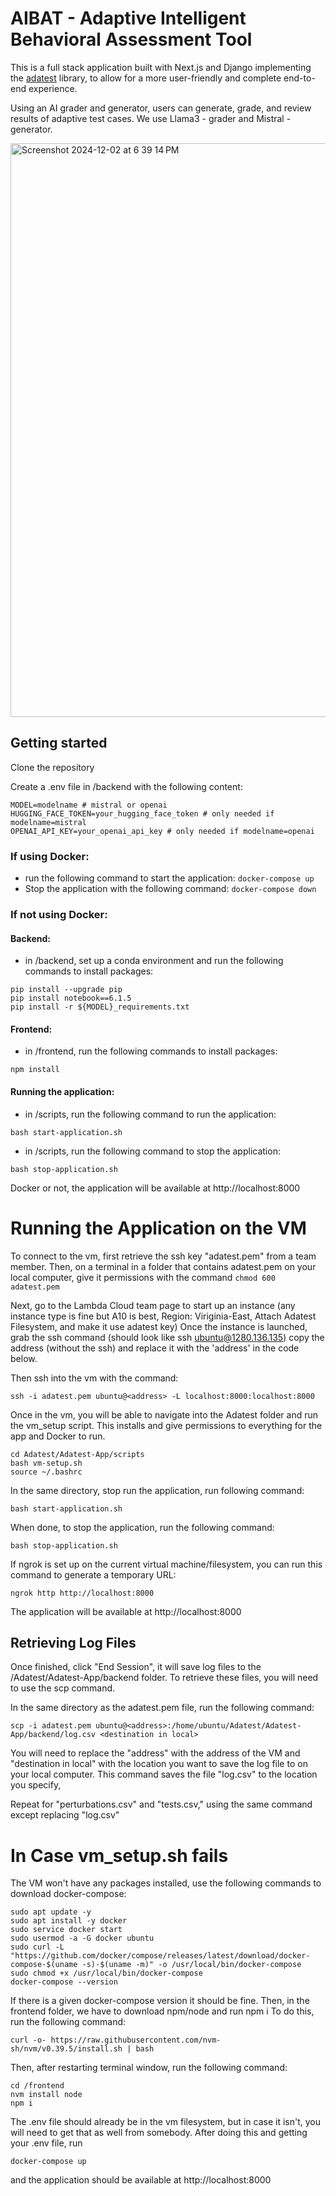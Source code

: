 # AIBAT - Adaptive Intelligent Behavioral Assessment Tool
This is a full stack application built with Next.js and Django implementing the 
[adatest](https://github.com/microsoft/adaptive-testing) library, to allow for a 
more user-friendly and complete end-to-end experience.

Using an AI grader and generator, users can generate, grade, and review results of adaptive test cases. We use Llama3 - grader and Mistral - generator.

<img width="918" alt="Screenshot 2024-12-02 at 6 39 14 PM" src="https://github.com/user-attachments/assets/4ff2dee4-93c3-45ad-b6c1-4ba87c4d46cf">


## Getting started
Clone the repository

Create a .env file in /backend with the following content:
```
MODEL=modelname # mistral or openai
HUGGING_FACE_TOKEN=your_hugging_face_token # only needed if modelname=mistral
OPENAI_API_KEY=your_openai_api_key # only needed if modelname=openai
```

### If using Docker:
- run the following command to start the application: ``` docker-compose up ```
 - Stop the application with the following command: ``` docker-compose down ```

### If not using Docker: 
#### Backend:
- in /backend, set up a conda environment and run the following commands to install packages:
```
pip install --upgrade pip
pip install notebook==6.1.5
pip install -r ${MODEL}_requirements.txt
```


#### Frontend:
- in /frontend, run the following commands to install packages:
```
npm install
```
#### Running the application:
- in /scripts, run the following command to run the application: 
```
bash start-application.sh
```
- in /scripts, run the following command to stop the application:
```
bash stop-application.sh
```
Docker or not, the application will be available at http://localhost:8000

# Running the Application on the VM
To connect to the vm, first retrieve the ssh key "adatest.pem" from a team member.
Then, on a terminal in a folder that contains adatest.pem on your local computer, give it permissions with the command
``` chmod 600 adatest.pem ```

Next, go to the Lambda Cloud team page to start up an instance (any instance type is fine but A10 is best,
Region: Viriginia-East, Attach Adatest Filesystem, and make it use adatest key) Once the instance is launched, 
grab the ssh command (should look like ssh ubuntu@1280.136.135) copy the address (without the ssh) and 
replace it with the 'address' in the code below. 

Then ssh into the vm with the command:

``` ssh -i adatest.pem ubuntu@<address> -L localhost:8000:localhost:8000 ```

<!--## To Run Locally (Without Docker) -->
Once in the vm, you will be able to navigate into the Adatest folder and run the vm_setup script.
This installs and give permissions to everything for the app and Docker to run. 
```
cd Adatest/Adatest-App/scripts
bash vm-setup.sh
source ~/.bashrc
```
In the same directory, stop run the application, run following command: 
```
bash start-application.sh
```
When done, to stop the application, run the following command:
```
bash stop-application.sh
```
If ngrok is set up on the current virtual machine/filesystem, you can run this command to generate a temporary URL:
```
ngrok http http://localhost:8000
```

<!-- ## To Run With Docker (currently not working)
To run the application with docker, you will first need to run the shell script to set everything up for it
```
cd Adatest/Adatest-App/scripts
bash docker-gpu.sh
```

To stop the application, run the following command:
``` docker-compose down ```

To start the application, run the following command:
``` docker-compose up ```
 -->
The application will be available at http://localhost:8000

## Retrieving Log Files
Once finished, click "End Session", it will save log files to the /Adatest/Adatest-App/backend folder.
To retrieve these files, you will need to use the scp command. 

In the same directory as the adatest.pem file, run the following command:
```
scp -i adatest.pem ubuntu@<address>:/home/ubuntu/Adatest/Adatest-App/backend/log.csv <destination in local>
```
You will need to replace the "address" with the address of the VM and "destination in local" with the location 
you want to save the log file to on your local computer. This command saves the file "log.csv" to the location you specify,

Repeat for "perturbations.csv" and "tests.csv," using the same command except replacing "log.csv"

# In Case vm_setup.sh fails
The VM won't have any packages installed, use the following commands to download docker-compose:
```
sudo apt update -y
sudo apt install -y docker
sudo service docker start
sudo usermod -a -G docker ubuntu
sudo curl -L "https://github.com/docker/compose/releases/latest/download/docker-compose-$(uname -s)-$(uname -m)" -o /usr/local/bin/docker-compose
sudo chmod +x /usr/local/bin/docker-compose
docker-compose --version
```
If there is a given docker-compose version it should be fine.
Then, in the frontend folder, we have to download npm/node and run npm i
To do this, run the following command:
```
curl -o- https://raw.githubusercontent.com/nvm-sh/nvm/v0.39.5/install.sh | bash
```
Then, after restarting terminal window, run the following command:
```
cd /frontend
nvm install node
npm i 
```
The .env file should already be in the vm filesystem, but in case it isn't, you will need to get that as well from somebody.
After doing this and getting your .env file, run 
```    
docker-compose up
```
and the application should be available at http://localhost:8000
